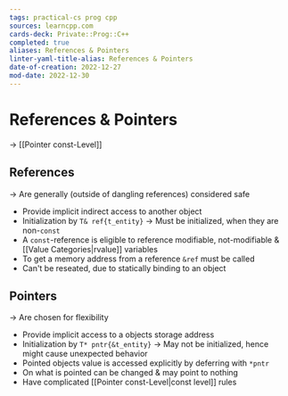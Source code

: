 ```yaml
---
tags: practical-cs prog cpp
sources: learncpp.com
cards-deck: Private::Prog::C++
completed: true
aliases: References & Pointers
linter-yaml-title-alias: References & Pointers
date-of-creation: 2022-12-27
mod-date: 2022-12-30
---
```


# References & Pointers
→ [[Pointer const-Level]]

## References
→ Are generally (outside of dangling references) considered safe
- Provide implicit indirect access to another object
- Initialization by `T& ref{t_entity}`
	→ Must be initialized, when they are non-`const`
- A `const`-reference is eligible to reference modifiable, not-modifiable & [[Value Categories|rvalue]] variables
- To get a memory address from a reference `&ref` must be called
- Can't be reseated, due to statically binding to an object

## Pointers
→ Are chosen for flexibility
- Provide implicit access to a objects storage address
- Initialization by `T* pntr{&t_entity}`
	→ May not be initialized, hence might cause unexpected behavior
- Pointed objects value is accessed explicitly by deferring with `*pntr`
- On what is pointed can be changed & may point to nothing
- Have complicated [[Pointer const-Level|const level]] rules 
